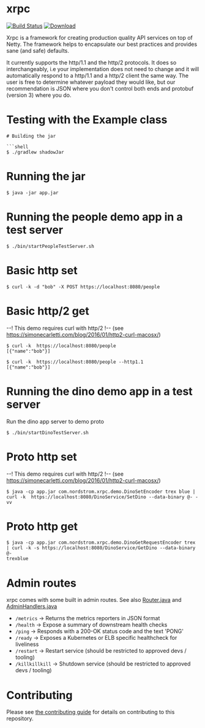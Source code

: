 xrpc
====
[![Build Status][ci-image]][ci-link] [ ![Download][artifact-image]][artifact-download]

Xrpc is a framework for creating production quality API services on top of Netty. The framework helps to encapsulate our
best practices and provides sane (and safe) defaults.

It currently supports the http/1.1 and the http/2 protocols. It does so interchangeably, 
i.e your implementation does not need to change and it will automatically respond to a http/1.1 
and a http/2 client the same way. The user is free to determine whatever payload they would like, 
but our recommendation is JSON where you don't control both ends and protobuf (version 3) where you do.

# Testing with the Example class  
```
# Building the jar

```shell
$ ./gradlew shadowJar
```

# Running the jar

```shell
$ java -jar app.jar
```

# Running the people demo app in a test server

```shell
$ ./bin/startPeopleTestServer.sh
```

# Basic http set

```shell
$ curl -k -d "bob" -X POST https://localhost:8080/people
```

# Basic http/2 get
--! This demo requires curl with http/2 !--
(see https://simonecarletti.com/blog/2016/01/http2-curl-macosx/)
```shell
$ curl -k  https://localhost:8080/people
[{"name":"bob"}]
```

```shell
$ curl -k  https://localhost:8080/people --http1.1
[{"name":"bob"}]
```

# Running the dino demo app in a test server
Run the dino app server to demo proto

```shell
$ ./bin/startDinoTestServer.sh
```

# Proto http set
--! This demo requires curl with http/2 !--
(see https://simonecarletti.com/blog/2016/01/http2-curl-macosx/)
```shell
$ java -cp app.jar com.nordstrom.xrpc.demo.DinoSetEncoder trex blue | curl -k  https://localhost:8080/DinoService/SetDino --data-binary @- -vv
```

# Proto http get

```shell
$ java -cp app.jar com.nordstrom.xrpc.demo.DinoGetRequestEncoder trex | curl -k -s https://localhost:8080/DinoService/GetDino --data-binary @-
trexblue
```

# Admin routes

xrpc comes with some built in admin routes. See also [Router.java](https://github.com/Nordstrom/xrpc/blob/master/src/main/java/com/nordstrom/xrpc/server/Router.java#L262-L270) and [AdminHandlers.java](https://github.com/Nordstrom/xrpc/blob/master/src/main/java/com/nordstrom/xrpc/server/AdminHandlers.java)
* `/metrics` -> Returns the metrics reporters in JSON format
* `/health` -> Expose a summary of downstream health checks
* `/ping` -> Responds with a 200-OK status code and the text 'PONG'
* `/ready` -> Exposes a Kubernetes or ELB specific healthcheck for liveliness
* `/restart` -> Restart service (should be restricted to approved devs / tooling)
* `/killkillkill` -> Shutdown service (should be restricted to approved devs / tooling)

# Contributing

Please see [the contributing guide](CONTRIBUTING.md) for details on contributing to this repository.


[ci-image]:https://travis-ci.org/Nordstrom/xrpc.svg?branch=master
[ci-link]:https://travis-ci.org/Nordstrom/xrpc
[artifact-image]:https://api.bintray.com/packages/nordstromoss/oss_maven/xrpc/images/download.svg
[artifact-download]:https://bintray.com/nordstromoss/oss_maven/xrpc/_latestVersion
